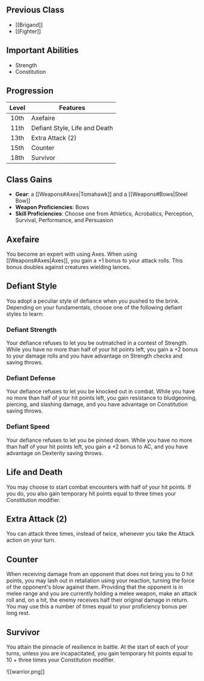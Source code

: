 ## Previous Class
- [[Brigand]]
- [[Fighter]]
## Important Abilities
- Strength
- Constitution
## Progression
| Level | Features                      |
| :---: | ----------------------------- |
| 10th  | Axefaire                      |
| 11th  | Defiant Style, Life and Death |
| 13th  | Extra Attack (2)              |
| 15th  | Counter                       |
| 18th  | Survivor                      |
## Class Gains
- **Gear**: a [[Weapons#Axes|Tomahawk]] and a [[Weapons#Bows|Steel Bow]]
- **Weapon Proficiencies**: Bows
- **Skill Proficiencies**: Choose one from Athletics, Acrobatics, Perception, Survival, Performance, and Persuasion
## Axefaire
You become an expert with using Axes.
When using [[Weapons#Axes|Axes]], you gain a +1 bonus to your attack rolls. This bonus doubles against creatures wielding lances.
## Defiant Style
You adopt a peculiar style of defiance when you pushed to the brink. Depending on your fundamentals, choose one of the following defiant styles to learn:
### Defiant Strength
Your defiance refuses to let you be outmatched in a contest of Strength.
While you have no more than half of your hit points left, you gain a +2 bonus to your damage rolls and you have advantage on Strength checks and saving throws.
### Defiant Defense
Your defiance refuses to let you be knocked out in combat.
While you have no more than half of your hit points left, you gain resistance to bludgeoning, piercing, and slashing damage, and you have advantage on Constitution saving throws.
### Defiant Speed
Your defiance refuses to let you be pinned down. 
While you have no more than half of your hit points left, you gain a +2 bonus to AC, and you have advantage on Dexterity saving throws.
## Life and Death
You may choose to start combat encounters with half of your hit points. If you do, you also gain temporary hit points equal to three times your Constitution modifier.
## Extra Attack (2)
You can attack three times, instead of twice, whenever you take the Attack action on your turn.
## Counter
When receiving damage from an opponent that does not bring you to 0 hit points, you may lash out in retaliation using your reaction, turning the force of the opponent's blow against them. Providing that the opponent is in melee range and you are currently holding a melee weapon, make an attack roll and, on a hit, the enemy receives half their original damage in return. You may use this a number of times equal to your proficiency bonus per long rest.
## Survivor
You attain the pinnacle of resilience in battle. At the start of each of your turns, unless you are incapacitated, you gain temporary hit points equal to 10 + three times your Constitution modifier.

![[warrior.png]]
